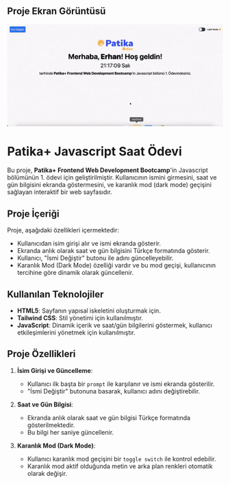 ## Proje Ekran Görüntüsü
![Gif](./assets/javascriptclock.gif)

# Patika+ Javascript Saat Ödevi

Bu proje, **Patika+ Frontend Web Development Bootcamp**'in Javascript bölümünün 1. ödevi için geliştirilmiştir. Kullanıcının ismini girmesini, saat ve gün bilgisini ekranda göstermesini, ve karanlık mod (dark mode) geçişini sağlayan interaktif bir web sayfasıdır.


## Proje İçeriği

Proje, aşağıdaki özellikleri içermektedir:
- Kullanıcıdan isim girişi alır ve ismi ekranda gösterir.
- Ekranda anlık olarak saat ve gün bilgisini Türkçe formatında gösterir.
- Kullanıcı, "İsmi Değiştir" butonu ile adını güncelleyebilir.
- Karanlık Mod (Dark Mode) özelliği vardır ve bu mod geçişi, kullanıcının tercihine göre dinamik olarak güncellenir.

## Kullanılan Teknolojiler

- **HTML5**: Sayfanın yapısal iskeletini oluşturmak için.
- **Tailwind CSS**: Stil yönetimi için kullanılmıştır.
- **JavaScript**: Dinamik içerik ve saat/gün bilgilerini göstermek, kullanıcı etkileşimlerini yönetmek için kullanılmıştır.

## Proje Özellikleri

1. **İsim Girişi ve Güncelleme**: 
   - Kullanıcı ilk başta bir `prompt` ile karşılanır ve ismi ekranda gösterilir.
   - "İsmi Değiştir" butonuna basarak, kullanıcı adını değiştirebilir.

2. **Saat ve Gün Bilgisi**:
   - Ekranda anlık olarak saat ve gün bilgisi Türkçe formatında gösterilmektedir.
   - Bu bilgi her saniye güncellenir.

3. **Karanlık Mod (Dark Mode)**:
   - Kullanıcı karanlık mod geçişini bir `toggle switch` ile kontrol edebilir.
   - Karanlık mod aktif olduğunda metin ve arka plan renkleri otomatik olarak değişir.




